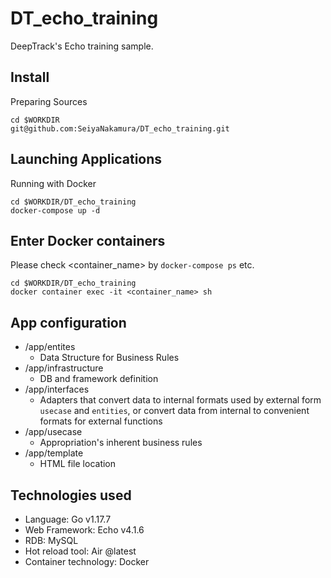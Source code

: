# DT_echo_training
DeepTrack's Echo training sample.

## Install
Preparing Sources
```
cd $WORKDIR
git@github.com:SeiyaNakamura/DT_echo_training.git
```

## Launching Applications
Running with Docker
```
cd $WORKDIR/DT_echo_training
docker-compose up -d
```

## Enter Docker containers
Please check <container_name> by `docker-compose ps` etc.
```
cd $WORKDIR/DT_echo_training
docker container exec -it <container_name> sh
```

## App configuration
- /app/entites
  - Data Structure for Business Rules
- /app/infrastructure
  - DB and framework definition
- /app/interfaces
  - Adapters that convert data to internal formats used by external form `usecase` and `entities`, or convert data from internal to convenient formats for external functions
- /app/usecase
  - Appropriation's inherent business rules
- /app/template
  - HTML file location

## Technologies used
- Language: Go v1.17.7
- Web Framework: Echo v4.1.6
- RDB: MySQL
- Hot reload tool: Air @latest
- Container technology: Docker
